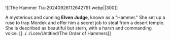 ![[The Hammer Tia-20240926112642791.webp||300]]

A mysterious and cunning **Elven Judge**, known as a "Hammer." She set up a ruse to trap Mordek and offer him a secret job to steal from a desert temple. She is described as beautiful but stern, with a harsh and commanding voice.
[[../../Lore/Untitled/The Order of Hammers]]